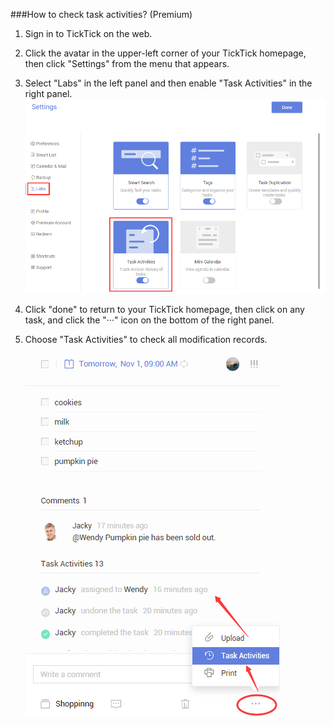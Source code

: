 ###How to check task activities? (Premium)
1. Sign in to TickTick on the web.

2. Click the avatar in the upper-left corner of your TickTick homepage, then click "Settings" from the menu that appears. 

3. Select "Labs" in the left panel and then enable "Task Activities" in the right panel.
![](activity1.png)

4. Click "done" to return to your TickTick homepage, then click on any task, and click the "···" icon on the bottom of the right panel.

5. Choose "Task Activities" to check all modification records.
![](activity2.png)
